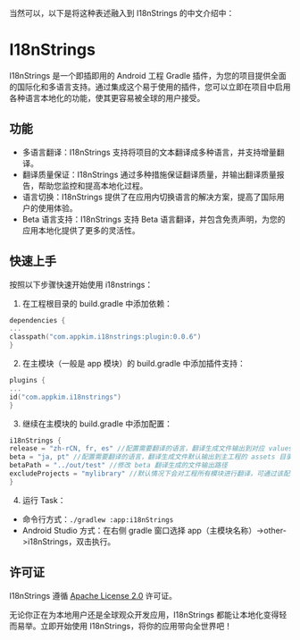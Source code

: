 当然可以，以下是将这种表述融入到 I18nStrings 的中文介绍中：

# I18nStrings

I18nStrings 是一个即插即用的 Android 工程 Gradle 插件，为您的项目提供全面的国际化和多语言支持。通过集成这个易于使用的插件，您可以立即在项目中启用各种语言本地化的功能，使其更容易被全球的用户接受。

## 功能

- 多语言翻译：I18nStrings 支持将项目的文本翻译成多种语言，并支持增量翻译。
- 翻译质量保证：I18nStrings 通过多种措施保证翻译质量，并输出翻译质量报告，帮助您监控和提高本地化过程。
- 语言切换：I18nStrings 提供了在应用内切换语言的解决方案，提高了国际用户的使用体验。
- Beta 语言支持：I18nStrings 支持 Beta 语言翻译，并包含免责声明，为您的应用本地化提供了更多的灵活性。

## 快速上手

按照以下步骤快速开始使用 i18nstrings：

1. 在工程根目录的 build.gradle 中添加依赖：
```kotlin DSL
dependencies {
...
classpath("com.appkim.i18nstrings:plugin:0.0.6")
}
```

2. 在主模块（一般是 app 模块）的 build.gradle 中添加插件支持：
```kotlin DSL
plugins {
...
id("com.appkim.i18nstrings")
}
```

3. 继续在主模块的 build.gradle 中添加配置：
```kotlin DSL
i18nStrings {
release = "zh-rCN, fr, es" //配置需要翻译的语言，翻译生成文件输出到对应 values 文件夹
beta = "ja, pt" //配置需要翻译的语言，翻译生成文件默认输出到主工程的 assets 目录下
betaPath = "../out/test" //修改 beta 翻译生成的文件输出路径
excludeProjects = "mylibrary" //默认情况下会对工程所有模块进行翻译，可通过该配置排除特定模块
}
```

4. 运行 Task：
- 命令行方式：`./gradlew :app:i18nStrings`
- Android Studio 方式：在右侧 gradle 窗口选择 app（主模块名称）->other->i18nStrings，双击执行。

## 许可证

I18nStrings 遵循 [Apache License 2.0](https://www.apache.org/licenses/LICENSE-2.0) 许可证。

无论你正在为本地用户还是全球观众开发应用，I18nStrings 都能让本地化变得轻而易举。立即开始使用 I18nStrings，将你的应用带向全世界吧！